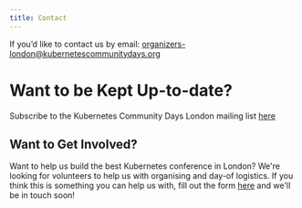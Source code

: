 ```yaml
---
title: Contact
---
```


If you’d like to contact us by email: organizers-london@kubernetescommunitydays.org

# Want to be Kept Up-to-date?

Subscribe to the Kubernetes Community Days London mailing list [here](https://mailchi.mp/f5ff97451223/kcdlondon-subscribe)

## Want to Get Involved?

Want to help us build the best Kubernetes conference in London? We're looking for volunteers to help us with organising and day-of logistics. If you think this is something you can help us with, fill out the form [here](https://forms.gle/zKnB6czE25EQkroF8) and we'll be in touch soon!
